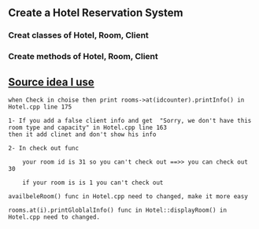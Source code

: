 ## Create a Hotel Reservation System

### Creat classes of Hotel, Room, Client

### Create methods of Hotel, Room, Client

## [Source idea I use](https://youtu.be/6fnl2O4yMFM)

    when Check in choise then print rooms->at(idcounter).printInfo() in Hotel.cpp line 175
 
    1- If you add a false client info and get  "Sorry, we don't have this room type and capacity" in Hotel.cpp line 163 
    then it add clinet and don't show his info 
    
    2- In check out func 
    
        your room id is 31 so you can't check out ==>> you can check out 30 
    
        if your room is is 1 you can't check out 
    
    availbeleRoom() func in Hotel.cpp need to changed, make it more easy

    rooms.at(i).printGloblalInfo() func in Hotel::displayRoom() in Hotel.cpp need to changed.